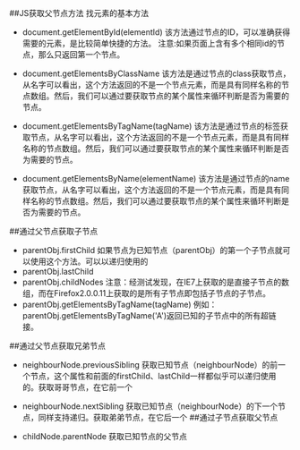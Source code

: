 ##JS获取父节点方法
找元素的基本方法
* document.getElementById(elementId)
该方法通过节点的ID，可以准确获得需要的元素，是比较简单快捷的方法。
注意:如果页面上含有多个相同id的节点，那么只返回第一个节点。

* document.getElementsByClassName
该方法是通过节点的class获取节点，从名字可以看出，这个方法返回的不是一个节点元素，而是具有同样名称的节点数组。然后，我们可以通过要获取节点的某个属性来循环判断是否为需要的节点。

* document.getElementsByTagName(tagName)
该方法是通过节点的标签获取节点，从名字可以看出，这个方法返回的不是一个节点元素，而是具有同样名称的节点数组。然后，我们可以通过要获取节点的某个属性来循环判断是否为需要的节点。

* document.getElementsByName(elementName)
该方法是通过节点的name获取节点，从名字可以看出，这个方法返回的不是一个节点元素，而是具有同样名称的节点数组。然后，我们可以通过要获取节点的某个属性来循环判断是否为需要的节点。

##通过父节点获取子节点

* parentObj.firstChild
如果节点为已知节点（parentObj）的第一个子节点就可以使用这个方法。可以以递归使用的
* parentObj.lastChild
* parentObj.childNodes
注意：经测试发现，在IE7上获取的是直接子节点的数组，而在Firefox2.0.0.11上获取的是所有子节点即包括子节点的子节点。
* parentObj.getElementsByTagName(tagName)
例如：parentObj.getElementsByTagName('A')返回已知的子节点中的所有超链接。

##通过父节点获取兄弟节点

* neighbourNode.previousSibling 
获取已知节点（neighbourNode）的前一个节点，这个属性和前面的firstChild、lastChild一样都似乎可以递归使用的。获取哥哥节点，在它前一个
* neighbourNode.nextSibling
获取已知节点（neighbourNode）的下一个节点，同样支持递归。获取弟弟节点，在它后一个
##通过子节点获取父节点

* childNode.parentNode
获取已知节点的父节点
